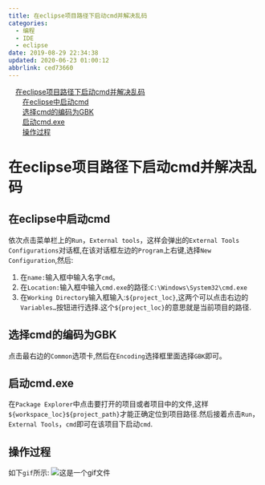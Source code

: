 ```yaml
---
title: 在eclipse项目路径下启动cmd并解决乱码
categories: 
  - 编程
  - IDE
  - eclipse
date: 2019-08-29 22:34:38
updated: 2020-06-23 01:00:12
abbrlink: ced73660
---
```

<div id='my_toc'><a href="/blog/ced73660/#在eclipse项目路径下启动cmd并解决乱码" class="header_1">在eclipse项目路径下启动cmd并解决乱码</a>&nbsp;<br><a href="/blog/ced73660/#在eclipse中启动cmd" class="header_2">在eclipse中启动cmd</a>&nbsp;<br><a href="/blog/ced73660/#选择cmd的编码为GBK" class="header_2">选择cmd的编码为GBK</a>&nbsp;<br><a href="/blog/ced73660/#启动cmd-exe" class="header_2">启动cmd.exe</a>&nbsp;<br><a href="/blog/ced73660/#操作过程" class="header_2">操作过程</a>&nbsp;<br></div>
<style>.header_1{margin-left: 1em;}.header_2{margin-left: 2em;}.header_3{margin-left: 3em;}.header_4{margin-left: 4em;}.header_5{margin-left: 5em;}.header_6{margin-left: 6em;}</style>
<!--more-->
<script>if (navigator.platform.search('arm')==-1){document.getElementById('my_toc').style.display = 'none';}var e,p = document.getElementsByTagName('p');while (p.length>0) {e = p[0];e.parentElement.removeChild(e);}</script>

<!--end-->
# 在eclipse项目路径下启动cmd并解决乱码
## 在eclipse中启动cmd
依次点击菜单栏上的`Run`，`External tools`，这样会弹出的`External Tools Configurations`对话框,在该对话框左边的`Program`上右键,选择`New Configuration`,然后:
1. 在`name:`输入框中输入名字`cmd`。
2. 在`Location:`输入框中输入`cmd.exe`的路径:`C:\Windows\System32\cmd.exe`
3. 在`Working Directory`输入框输入:`${project_loc}`,这两个可以点击右边的`Variables…`按钮进行选择.这个`${project_loc}`的意思就是当前项目的路径.

## 选择cmd的编码为GBK
点击最右边的`Common`选项卡,然后在`Encoding`选择框里面选择`GBK`即可。
## 启动cmd.exe
在`Package Explorer`中点击要打开的项目或者项目中的文件,这样`${workspace_loc}${project_path}`才能正确定位到项目路径.然后接着点击`Run`，`External Tools`，`cmd`即可在该项目下启动`cmd`.
## 操作过程
如下`gif`所示:
![这是一个gif文件](https://image-1257720033.cos.ap-shanghai.myqcloud.com/gif/IDE/eclipse/cmd/1.gif)
